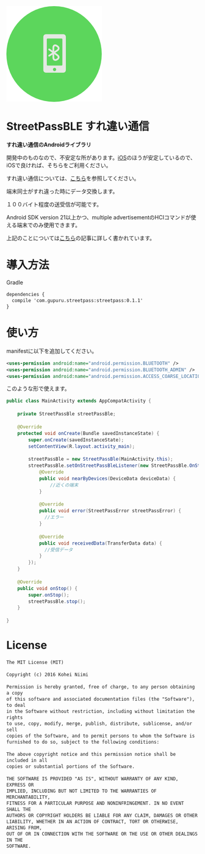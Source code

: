 ![header](https://raw.githubusercontent.com/gupuru/StreetPassBLE-iOS/assets/icon.png)

# StreetPassBLE すれ違い通信

**すれ違い通信のAndroidライブラリ**

開発中のものなので、不安定な所があります。[iOS](https://github.com/gupuru/StreetPassBLE-iOS)のほうが安定しているので、iOSで良ければ、そちらをご利用ください。

すれ違い通信については、[こちら](https://ja.wikipedia.org/wiki/%E3%81%99%E3%82%8C%E3%81%A1%E3%81%8C%E3%81%84%E9%80%9A%E4%BF%A1)を参照してください。

端末同士がすれ違った時にデータ交換します。

１００バイト程度の送受信が可能です。

Android SDK version 21以上かつ、multiple advertisementのHCIコマンドが使える端末でのみ使用できます。

上記のことについては[こちら](http://qiita.com/eggman/items/6a13f5be7deb363c800d)の記事に詳しく書かれています。

# 導入方法

Gradle

```
dependencies {
  compile 'com.gupuru.streetpass:streetpass:0.1.1'
}
```

# 使い方

manifestに以下を追加してください。

```xml
<uses-permission android:name="android.permission.BLUETOOTH" />
<uses-permission android:name="android.permission.BLUETOOTH_ADMIN" />
<uses-permission android:name="android.permission.ACCESS_COARSE_LOCATION" />
```

このような形で使えます。

```java
public class MainActivity extends AppCompatActivity {

    private StreetPassBle streetPassBle;

    @Override
    protected void onCreate(Bundle savedInstanceState) {
        super.onCreate(savedInstanceState);
        setContentView(R.layout.activity_main);

        streetPassBle = new StreetPassBle(MainActivity.this);
        streetPassBle.setOnStreetPassBleListener(new StreetPassBle.OnStreetPassBleListener() {
            @Override
            public void nearByDevices(DeviceData deviceData) {
                //近くの端末
            }

            @Override
            public void error(StreetPassError streetPassError) {
              //エラー
            }

            @Override
            public void receivedData(TransferData data) {
              //受信データ
            }
        });
    }

    @Override
    public void onStop() {
        super.onStop();
        streetPassBle.stop();
    }

}
```

# License

```
The MIT License (MIT)

Copyright (c) 2016 Kohei Niimi

Permission is hereby granted, free of charge, to any person obtaining a copy
of this software and associated documentation files (the "Software"), to deal
in the Software without restriction, including without limitation the rights
to use, copy, modify, merge, publish, distribute, sublicense, and/or sell
copies of the Software, and to permit persons to whom the Software is
furnished to do so, subject to the following conditions:

The above copyright notice and this permission notice shall be included in all
copies or substantial portions of the Software.

THE SOFTWARE IS PROVIDED "AS IS", WITHOUT WARRANTY OF ANY KIND, EXPRESS OR
IMPLIED, INCLUDING BUT NOT LIMITED TO THE WARRANTIES OF MERCHANTABILITY,
FITNESS FOR A PARTICULAR PURPOSE AND NONINFRINGEMENT. IN NO EVENT SHALL THE
AUTHORS OR COPYRIGHT HOLDERS BE LIABLE FOR ANY CLAIM, DAMAGES OR OTHER
LIABILITY, WHETHER IN AN ACTION OF CONTRACT, TORT OR OTHERWISE, ARISING FROM,
OUT OF OR IN CONNECTION WITH THE SOFTWARE OR THE USE OR OTHER DEALINGS IN THE
SOFTWARE.
```
